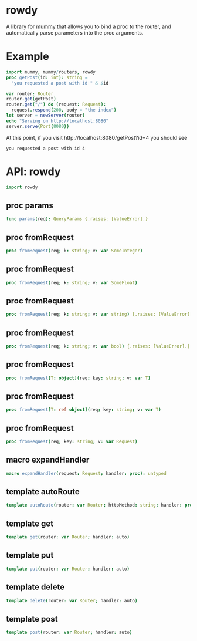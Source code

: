 # rowdy

A library for [mummy](https://github.com/guzba/mummy) that allows you to bind a
proc to the router, and automatically parse parameters into the proc arguments.

# Example

```nim
import mummy, mummy/routers, rowdy
proc getPost(id: int): string =
  "you requested a post with id " & $id

var router: Router
router.get(getPost)
router.get("/") do (request: Request):
  request.respond(200, body = "the index")
let server = newServer(router)
echo "Serving on http://localhost:8080"
server.serve(Port(8080))
```

At this point, if you visit http://localhost:8080/getPost?id=4 you should see
```
you requested a post with id 4
```


# API: rowdy

```nim
import rowdy
```

## **proc** params

```nim
func params(req): QueryParams {.raises: [ValueError].}
```

## **proc** fromRequest

```nim
proc fromRequest(req; k: string; v: var SomeInteger)
```

## **proc** fromRequest

```nim
proc fromRequest(req; k: string; v: var SomeFloat)
```

## **proc** fromRequest

```nim
proc fromRequest(req; k: string; v: var string) {.raises: [ValueError].}
```

## **proc** fromRequest

```nim
proc fromRequest(req; k: string; v: var bool) {.raises: [ValueError].}
```

## **proc** fromRequest

```nim
proc fromRequest[T: object](req; key: string; v: var T)
```

## **proc** fromRequest

```nim
proc fromRequest[T: ref object](req; key: string; v: var T)
```

## **proc** fromRequest

```nim
proc fromRequest(req; key: string; v: var Request)
```

## **macro** expandHandler

```nim
macro expandHandler(request: Request; handler: proc): untyped
```

## **template** autoRoute

```nim
template autoRoute(router: var Router; httpMethod: string; handler: proc)
```

## **template** get

```nim
template get(router: var Router; handler: auto)
```

## **template** put

```nim
template put(router: var Router; handler: auto)
```

## **template** delete

```nim
template delete(router: var Router; handler: auto)
```

## **template** post

```nim
template post(router: var Router; handler: auto)
```
